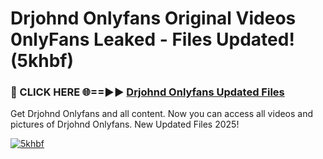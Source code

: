 # Drjohnd Onlyfans Original Videos 0nlyFans Leaked - Files Updated! (5khbf)

<h3>🔴 CLICK HERE 🌐==►► <a href="https://tinyurl.com/ehrbuxhb" rel="nofollow">Drjohnd Onlyfans Updated Files</a></h3>

Get Drjohnd Onlyfans and all content. Now you can access all videos and pictures of Drjohnd Onlyfans. New Updated Files 2025!

[![5khbf](https://i.imgur.com/lVYEuWS.gif)](https://tinyurl.com/ehrbuxhb)
